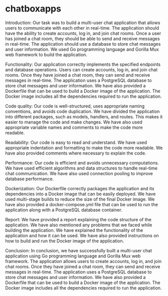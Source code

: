 # chatboxapps
Introduction:
Our task was to build a multi-user chat application that allows users to communicate with each other in real-time. The application should have the ability to create accounts, log in, and join chat rooms. Once a user has joined a chat room, they should be able to send and receive messages in real-time. The application should use a database to store chat messages and user information. We used Go programming language and Gorilla Mux web framework to build the application.

Functionality:
Our application correctly implements the specified endpoints and database operations. Users can create accounts, log in, and join chat rooms. Once they have joined a chat room, they can send and receive messages in real-time. The application uses a PostgreSQL database to store chat messages and user information. We have also provided a Dockerfile that can be used to build a Docker image of the application. The Docker image includes all the dependencies required to run the application.

Code quality:
Our code is well-structured, uses appropriate naming conventions, and avoids code duplication. We have divided the application into different packages, such as models, handlers, and routes. This makes it easier to manage the code and make changes. We have also used appropriate variable names and comments to make the code more readable.

Readability:
Our code is easy to read and understand. We have used appropriate indentation and formatting to make the code more readable. We have also provided comments where necessary to explain the code.

Performance:
Our code is efficient and avoids unnecessary computations. We have used efficient algorithms and data structures to handle real-time chat communication. We have also used connection pooling to improve database performance.

Dockerization:
Our Dockerfile correctly packages the application and its dependencies into a Docker image that can be easily deployed. We have used multi-stage builds to reduce the size of the final Docker image. We have also provided a docker-compose.yml file that can be used to run the application along with a PostgreSQL database container.

Report:
We have provided a report explaining the code structure of the application. We have also mentioned any problems that we faced while building the application. We have explained the functionality of the application and how it can be used. We have also provided instructions on how to build and run the Docker image of the application.

Conclusion:
In conclusion, we have successfully built a multi-user chat application using Go programming language and Gorilla Mux web framework. The application allows users to create accounts, log in, and join chat rooms. Once they have joined a chat room, they can send and receive messages in real-time. The application uses a PostgreSQL database to store chat messages and user information. We have also provided a Dockerfile that can be used to build a Docker image of the application. The Docker image includes all the dependencies required to run the application.
